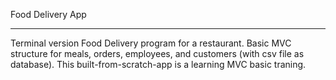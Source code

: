 Food Delivery App
__________________

Terminal version Food Delivery program for a restaurant. Basic MVC structure for meals, orders, employees, and customers (with csv file as database). This built-from-scratch-app is a learning MVC basic traning. 

